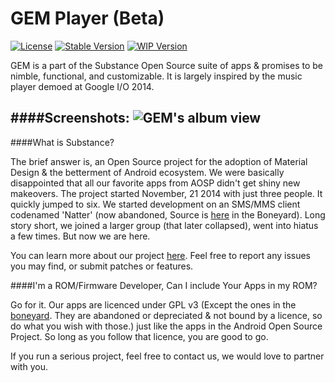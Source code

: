 # GEM Player (Beta)

[![License](https://img.shields.io/badge/license-GPLv3-blue.svg)](https://github.com/Substance-Project/GEM/blob/indev/LICENSE.md)
[![Stable Version](https://img.shields.io/badge/stable-0.2.3-orange.svg)](https://github.com/Substance-Project/GEM/releases)
[![WIP Version](https://img.shields.io/badge/wip-0.3.0-yellow.svg)](https://github.com/Substance-Project/GEM/releases)

GEM is a part of the Substance Open Source suite of apps & promises to be nimble, functional, and customizable.
It is largely inspired by the music player demoed at Google I/O 2014.

####Screenshots:
![GEM's album view](http://substanceproject.net/images/gem/gem_album_view_small.png)
---
####What is Substance?

The brief answer is, an Open Source project for the adoption of Material Design & the betterment of Android ecosystem. We were basically disappointed that all our favorite apps from AOSP didn't get shiny new makeovers. The project started November, 21 2014 with just three people. It quickly jumped to six. We started development on an SMS/MMS client codenamed 'Natter' (now abandoned, Source is [here](https://github.com/Substance-Boneyard) in the Boneyard). Long story short, we joined a larger group (that later collapsed), went into hiatus a few times. But now we are here.

You can learn more about our project [here](http://substanceproject.net/). Feel free to report any issues you may find, or submit patches or features.

####I'm a ROM/Firmware Developer, Can I include Your Apps in my ROM?

Go for it. Our apps are licenced under GPL v3 (Except the ones in the [boneyard](https://github.com/Substance-Boneyard). They are abandoned or depreciated & not bound by a licence, so do what you wish with those.) just like the apps in the Android Open Source Project. So long as you follow that licence, you are good to go.

If you run a serious project, feel free to contact us, we would love to partner with you.








